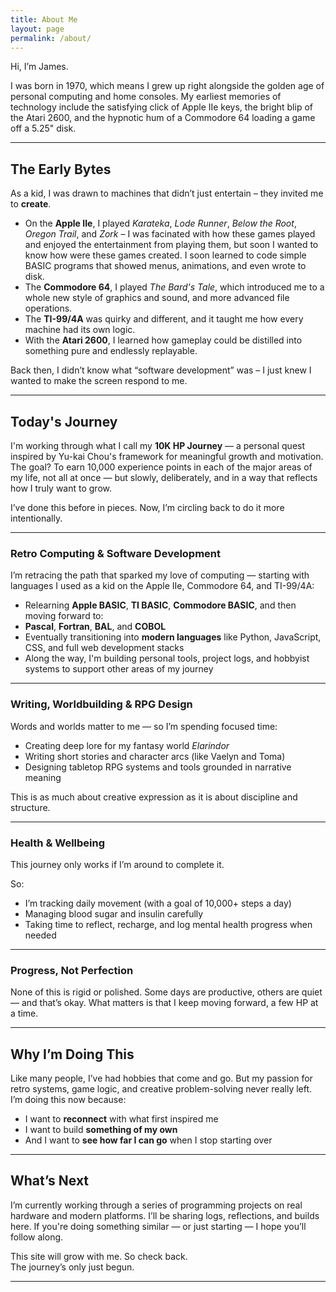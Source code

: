 ```yaml
---
title: About Me
layout: page
permalink: /about/
---
```


Hi, I’m James.

I was born in 1970, which means I grew up right alongside the golden age of personal computing and home consoles. My earliest memories of technology include the satisfying click of Apple IIe keys, the bright blip of the Atari 2600, and the hypnotic hum of a Commodore 64 loading a game off a 5.25" disk.

---

## The Early Bytes

As a kid, I was drawn to machines that didn’t just entertain &ndash; they invited me to **create**.  
- On the **Apple IIe**, I played *Karateka*, *Lode Runner*, *Below the Root*, *Oregon Trail*, and *Zork* &ndash; I was facinated with how these games played and enjoyed the entertainment from playing them, but soon I wanted to know how were these games created. I soon learned to code simple BASIC programs that showed menus, animations, and even wrote to disk.
- The **Commodore 64**, I played *The Bard's Tale*, which introduced me to a whole new style of graphics and sound, and more advanced file operations.
- The **TI-99/4A** was quirky and different, and it taught me how every machine had its own logic.
- With the **Atari 2600**, I learned how gameplay could be distilled into something pure and endlessly replayable.

Back then, I didn’t know what “software development” was &ndash; I just knew I wanted to make the screen respond to me.

---

## Today's Journey

I'm working through what I call my **10K HP Journey** &mdash; a personal quest inspired by Yu-kai Chou's framework for meaningful growth and motivation. The goal? To earn 10,000 experience points in each of the major areas of my life, not all at once &mdash; but slowly, deliberately, and in a way that reflects how I truly want to grow.

I’ve done this before in pieces. Now, I’m circling back to do it more intentionally.

---

### Retro Computing & Software Development

I’m retracing the path that sparked my love of computing — starting with languages I used as a kid on the Apple IIe, Commodore 64, and TI-99/4A:
- Relearning **Apple BASIC**, **TI BASIC**, **Commodore BASIC**, and then moving forward to:
- **Pascal**, **Fortran**, **BAL**, and **COBOL**
- Eventually transitioning into **modern languages** like Python, JavaScript, CSS, and full web development stacks
- Along the way, I'm building personal tools, project logs, and hobbyist systems to support other areas of my journey

---

### Writing, Worldbuilding & RPG Design

Words and worlds matter to me — so I’m spending focused time:
- Creating deep lore for my fantasy world *Elarindor*
- Writing short stories and character arcs (like Vaelyn and Toma)
- Designing tabletop RPG systems and tools grounded in narrative meaning

This is as much about creative expression as it is about discipline and structure.

---

### Health & Wellbeing

This journey only works if I’m around to complete it.

So:
- I’m tracking daily movement (with a goal of 10,000+ steps a day)
- Managing blood sugar and insulin carefully
- Taking time to reflect, recharge, and log mental health progress when needed

---

### Progress, Not Perfection

None of this is rigid or polished. Some days are productive, others are quiet — and that’s okay. What matters is that I keep moving forward, a few HP at a time.

---

## Why I’m Doing This

Like many people, I’ve had hobbies that come and go. But my passion for retro systems, game logic, and creative problem-solving never really left. I’m doing this now because:
- I want to **reconnect** with what first inspired me
- I want to build **something of my own**
- And I want to **see how far I can go** when I stop starting over

---

## What’s Next

I’m currently working through a series of programming projects on real hardware and modern platforms. I’ll be sharing logs, reflections, and builds here. If you're doing something similar — or just starting — I hope you’ll follow along.

This site will grow with me. So check back.  
The journey’s only just begun.

---

